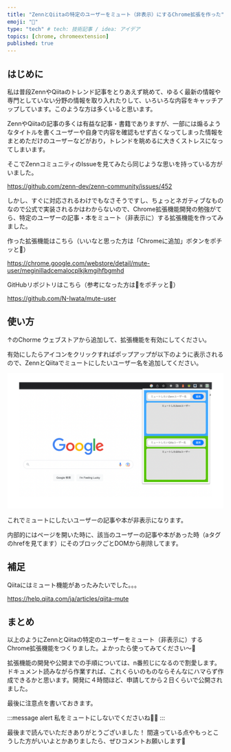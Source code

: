 ```yaml
---
title: "ZennとQiitaの特定のユーザーをミュート（非表示）にするChrome拡張を作った"
emoji: "🫥"
type: "tech" # tech: 技術記事 / idea: アイデア
topics: [chrome, chromeextension]
published: true
---
```


## はじめに

私は普段ZennやQiitaのトレンド記事をとりあえず眺めて、ゆるく最新の情報や専門としていない分野の情報を取り入れたりして、いろいろな内容をキャッチアップしています。このような方は多くいると思います。

ZennやQiitaの記事の多くは有益な記事・書籍でありますが、一部には煽るようなタイトルを書くユーザーや自身で内容を確認もせず古くなってしまった情報をまとめただけのユーザーなどがおり，トレンドを眺めるに大きくストレスになってしまいます。

そこでZennコミュニティのIssueを見てみたら同じような思いを持っている方がいました。

https://github.com/zenn-dev/zenn-community/issues/452

しかし、すぐに対応されるわけでもなさそうですし、ちょっとネガティブなものなので公式で実装されるかはわからないので、Chrome拡張機能開発の勉強がてら、特定のユーザーの記事・本をミュート（非表示に）する拡張機能を作ってみました。

作った拡張機能はこちら（いいなと思った方は「Chromeに追加」ボタンをポチッと🙏）

https://chrome.google.com/webstore/detail/mute-user/meginilladcemalocplkjkmgihfbgmhd

GitHubリポジトリはこちら（参考になった方は🌟をポチッと🙏）

https://github.com/N-Iwata/mute-user

## 使い方

↑のChorme ウェブストアから追加して、拡張機能を有効にしてください。

有効にしたらアイコンをクリックすればポップアップが以下のように表示されるので、ZennとQiitaでミュートにしたいユーザー名を追加してください。

![](/images/chrome-extension-mute-user/image01.png)

これでミュートにしたいユーザーの記事や本が非表示になります。

内部的にはページを開いた時に、該当のユーザーの記事や本があった時（aタグのhrefを見てます）にそのブロックごとDOMから削除してます。

## 補足

Qiitaにはミュート機能があったみたいでした。。。

https://help.qiita.com/ja/articles/qiita-mute

## まとめ

以上のようにZennとQiitaの特定のユーザーをミュート（非表示に）するChrome拡張機能をつくりました。よかったら使ってみてください〜🙏

拡張機能の開発や公開までの手順については、n番煎じになるので割愛します。
ドキュメント読みながら作業すれば、これくらいのものならそんなにハマらず作成できるかと思います。開発に４時間ほど、申請してから２日くらいで公開されました。

最後に注意点を書いておきます。

:::message alert
私をミュートにしないでくださいね🙇‍♂️
:::

最後まで読んでいただきありがとうございました！
間違っている点やもっとこうした方がいいよとかありましたら、ぜひコメントお願いします🙏